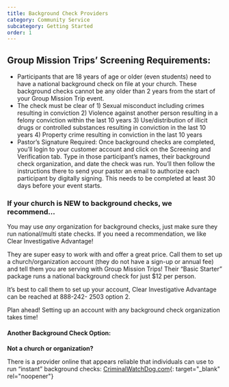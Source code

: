 ```yaml
---
title: Background Check Providers
category: Community Service
subcategory: Getting Started
order: 1
---
```


## Group Mission Trips’ Screening Requirements:&nbsp;

* Participants that are 18 years of age or older (even students) need to have a national background check on file at your church. These background checks cannot be any older than 2 years from the start of your Group Mission Trip event.
* The check must be clear of 1) Sexual misconduct including crimes resulting in conviction 2) Violence against another person resulting in a felony conviction within the last 10 years 3) Use/distribution of illicit drugs or controlled substances resulting in conviction in the last 10 years 4) Property crime resulting in conviction in the last 10 years
* Pastor’s Signature Required: Once background checks are completed, you’ll login to your customer account and click on the Screening and Verification tab. Type in those participant’s names, their background check organization, and date the check was run. You’ll then follow the instructions there to send your pastor an email to authorize each participant by digitally signing. This needs to be completed at least 30 days before your event starts.&nbsp;

### If your church is NEW to background checks, we recommend...&nbsp;

You may use *any* organization for background checks, just make sure they run national/multi state checks. If you need a recommendation, we like Clear Investigative Advantage\!&nbsp;

They are super easy to work with and offer a great price. Call them to set up a church/organization account (they do not have a sign-up or annual fee) and tell them you are serving with Group Mission Trips\! Their “Basic Starter” package runs a national background check for just $12 per person.&nbsp;

It’s best to call them to set up your account, Clear Investigative Advantage can be reached at 888-242- 2503 option 2.&nbsp;

Plan ahead\! Setting up an account with any background check organization takes time\!&nbsp;

#### Another Background Check Option:

**Not a church or organization?&nbsp;**

There is a provider online that appears reliable that individuals can use to run “instant” background checks: [CriminalWatchDog.com](CriminalWatchDog.com){: target="_blank" rel="noopener"}&nbsp;
